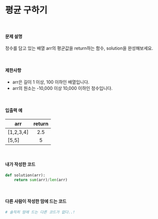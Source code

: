 # 평균 구하기

<br/>

#### 문제 설명

정수를 담고 있는 배열 arr의 평균값을 return하는 함수, solution을 완성해보세요.

<br/>

#### 제한사항

- arr은 길이 1 이상, 100 이하인 배열입니다.
- arr의 원소는 -10,000 이상 10,000 이하인 정수입니다.

<br/>

#### 입출력 예

| arr       | return |
| --------- | :----: |
| [1,2,3,4] |  2.5   |
| [5,5]     |   5    |

<br/>

#### 내가 작성한 코드

```python
def solution(arr):
    return sum(arr)/len(arr)
```

<br/>

#### 다른 사람이 작성한 맘에 드는 코드

```python
# 솔직히 맘에 드는 다른 코드가 없다..!
```

<br/>

